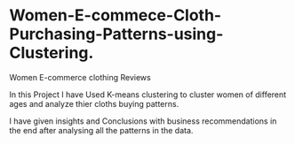# Women-E-commece-Cloth-Purchasing-Patterns-using-Clustering.
Women E-commerce clothing Reviews

In this Project I have Used K-means clustering to cluster women of different ages and analyze thier cloths buying patterns.

I have given insights and Conclusions with business recommendations in the end after analysing all the patterns in the data.
